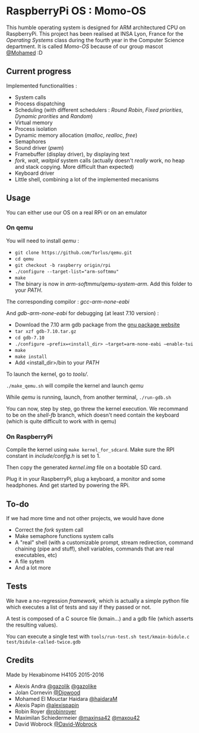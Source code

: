 # RaspberryPi OS : Momo-OS
This humble operating system is designed for ARM architectured CPU on RaspberryPi.
This project has been realised at INSA Lyon, France for the _Operating Systems_ class during the fourth year in the Computer Science department.
It is called _Momo-OS_ because of our group mascot [@Mohamed](https://github.com/haidaraM) :D

## Current progress
Implemented functionalities :
* System calls
* Process dispatching
* Scheduling (with different schedulers : _Round Robin_, _Fixed priorities_, _Dynamic prorities_ and _Random_)
* Virtual memory
* Process isolation
* Dynamic memory allocation (_malloc_, _realloc_, _free_)
* Semaphores
* Sound driver (_pwm_)
* Framebuffer (display driver), by displaying text
* _fork_, _wait_, _waitpid_ system calls (actually doesn't _really_ work, no heap and stack copying. More difficult than expected)
* Keyboard driver
* Little shell, combining a lot of the implemented mecanisms

## Usage
You can either use our OS on a real RPi or on an emulator

### On qemu
You will need to install _qemu_ :
* ```git clone https://github.com/Torlus/qemu.git```
* ```cd qemu```
* ```git checkout -b raspberry origin/rpi```
* ```./configure --target-list="arm-softmmu"```
* ```make```
* The binary is now in _arm-softmmu/qemu-system-arm_. Add this folder to your _PATH_.

The corresponding compilor : _gcc-arm-none-eabi_

And _gdb-arm-none-eabi_ for debugging (at least 7.10 version) :
* Download the 7.10 arm gdb package from the [gnu package website](http://www.gnu.org/software/gdb/download/)
* ```tar xzf gdb-7.10.tar.gz```
* ```cd gdb-7.10```
* ```./configure –prefix=<install_dir> –target=arm-none-eabi –enable-tui```
* ```make```
* ```make install```
* Add <install_dir>/bin to your _PATH_


To launch the kernel, go to _tools/_.

```./make_qemu.sh``` will compile the kernel and launch _qemu_

While _qemu_ is running, launch, from another terminal, ```./run-gdb.sh```

You can now, step by step, go threw the kernel execution.
We recommand to be on the _shell-fb_ branch, which doesn't need contain the keyboard (which is quite difficult to work with in qemu)

### On RaspberryPi
Compile the kernel using ```make kernel_for_sdcard```. Make sure the RPI constant in _include/config.h_ is set to 1.

Then copy the generated _kernel.img_ file on a bootable SD card.

Plug it in your RaspberryPi, plug a keyboard, a monitor and some headphones. And get started by powering the RPi.


## To-do
If we had more time and not other projects, we would have done
* Correct the _fork_ system call
* Make semaphore functions system calls
* A "real" shell (with a customizable prompt, stream redirection, command chaining (pipe and stuff), shell variables, commands that are real executables, etc)
* A file sytem
* And a lot more

## Tests
We have a no-regression _framework_, which is actually a simple python file which executes a list of tests and say if they passed or not.

A test is composed of a C source file (kmain...) and a gdb file (which asserts the resulting values).

You can execute a single test with ```tools/run-test.sh test/kmain-bidule.c test/bidule-called-twice.gdb```

## Credits
Made by Hexabinome H4105 2015-2016
* Alexis Andra [@gazolik](https://github.com/Gazolik) [@gazolike](https://github.com/Gazolike)
* Jolan Cornevin [@Djowood](https://github.com/Djowood)
* Mohamed El Mouctar Haidara [@haidaraM](https://github.com/haidaraM)
* Alexis Papin [@alexispapin](https://github.com/alexispapin)
* Robin Royer [@robinroyer](https://github.com/robinroyer)
* Maximilan Schiedermeier [@maxinsa42](https://github.com/maxinsa42) [@maxou42](https://github.com/maxou42)
* David Wobrock [@David-Wobrock](https://github.com/David-Wobrock)
